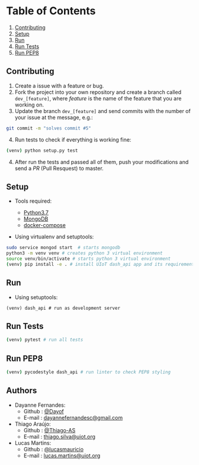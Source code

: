 # Table of Contents

1. [Contributing](#contributing)
2. [Setup](#setup)
3. [Run](#run)
4. [Run Tests](#run-tests)
5. [Run PEP8](#run-pep8)


## Contributing

1. Create a issue with a feature or bug.
2. Fork the project into your own repository and create a branch called ``dev_[feature]``, where *feature* is the name of the
  feature that you are working on.
3. Update the branch ``dev_[feature]`` and send commits with the number of
your issue at the message, e.g.:
  ```bash
  git commit -m "solves commit #5"
  ```
4. Run tests to check if everything is working fine:
  ```bash
  (venv) python setup.py test
  ```
4. After run the tests and passed all of them, push your modifications and
send a *PR* (Pull Resquest) to master.


## Setup

- Tools required:
  - [Python3.7](https://www.python.org/downloads/)
  - [MongoDB](https://docs.mongodb.com/manual/installation/)
  - [docker-compose](https://docs.docker.com/compose/install/#prerequisites)


- Using virtualenv and setuptools:

```bash
sudo service mongod start  # starts mongodb
python3 -m venv venv # creates python 3 virtual environment
source venv/bin/activate # starts python 3 virtual environment
(venv) pip install -e . # install UIoT dash_api app and its requirements
```

## Run

- Using setuptools:

```shell
(venv) dash_api # run as development server
```

## Run Tests

```bash
(venv) pytest # run all tests
```

## Run PEP8

```bash
(venv) pycodestyle dash_api # run linter to check PEP8 styling
```

## Authors

- Dayanne Fernandes:
  - Github : [@Dayof](https://github.com/Dayof)
  - E-mail : dayannefernandesc@gmail.com
- Thiago Araújo:
  - Github : [@Thiago-AS](https://github.com/Thiago-AS)
  - E-mail : thiago.silva@uiot.org
- Lucas Martins:
  - Github : [@lucasmauricio](https://github.com/lucasmauricio)
  - E-mail : lucas.martins@uiot.org
